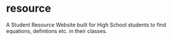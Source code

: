 # resource

A Student Resource Website built for High School students to find equations, defintions etc. in their classes.
